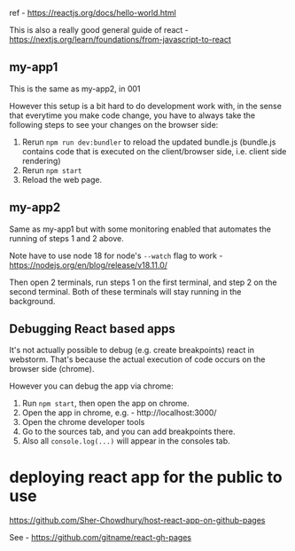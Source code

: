 ref - https://reactjs.org/docs/hello-world.html

This is also a really good general guide of react - https://nextjs.org/learn/foundations/from-javascript-to-react 

## my-app1
This is the same as my-app2, in 001




However this setup is a bit hard to do development work with, in the sense that everytime you make code change, you have to always take the following 
steps to see your changes on the browser side:

1. Rerun `npm run dev:bundler` to reload the updated bundle.js (bundle.js contains code that is executed on the client/browser side, i.e. client side rendering)
2. Rerun `npm start`
2. Reload the web page. 

## my-app2

Same as my-app1 but with some monitoring enabled that automates the running of steps 1 and 2 above. 

Note have to use node 18 for node's `--watch` flag to work - https://nodejs.org/en/blog/release/v18.11.0/

Then open 2 terminals, run steps 1 on the first terminal, and step 2 on the second terminal. Both of these terminals will stay running in the background. 


## Debugging React based apps

It's not actually possible to debug (e.g. create breakpoints) react in webstorm. That's because the actual execution of code occurs on the browser side (chrome). 

However you can debug the app via chrome:

1. Run `npm start`, then open the app on chrome. 
2. Open the app in chrome, e.g. - http://localhost:3000/
3. Open the chrome developer tools
4. Go to the sources tab, and you can add breakpoints there. 
5. Also all `console.log(...)` will appear in the consoles tab. 




# deploying react app for the public to use

https://github.com/Sher-Chowdhury/host-react-app-on-github-pages

See - https://github.com/gitname/react-gh-pages



